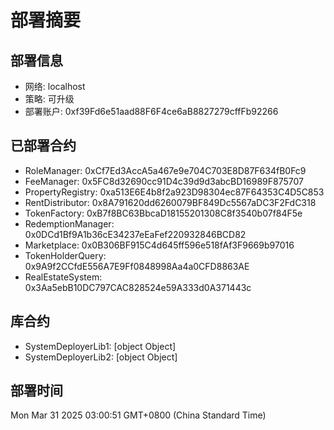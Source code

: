 # 部署摘要

## 部署信息
- 网络: localhost
- 策略: 可升级
- 部署账户: 0xf39Fd6e51aad88F6F4ce6aB8827279cffFb92266

## 已部署合约
- RoleManager: 0xCf7Ed3AccA5a467e9e704C703E8D87F634fB0Fc9
- FeeManager: 0x5FC8d32690cc91D4c39d9d3abcBD16989F875707
- PropertyRegistry: 0xa513E6E4b8f2a923D98304ec87F64353C4D5C853
- RentDistributor: 0x8A791620dd6260079BF849Dc5567aDC3F2FdC318
- TokenFactory: 0xB7f8BC63BbcaD18155201308C8f3540b07f84F5e
- RedemptionManager: 0x0DCd1Bf9A1b36cE34237eEaFef220932846BCD82
- Marketplace: 0x0B306BF915C4d645ff596e518fAf3F9669b97016
- TokenHolderQuery: 0x9A9f2CCfdE556A7E9Ff0848998Aa4a0CFD8863AE
- RealEstateSystem: 0x3Aa5ebB10DC797CAC828524e59A333d0A371443c

## 库合约
- SystemDeployerLib1: [object Object]
- SystemDeployerLib2: [object Object]

## 部署时间
Mon Mar 31 2025 03:00:51 GMT+0800 (China Standard Time)
